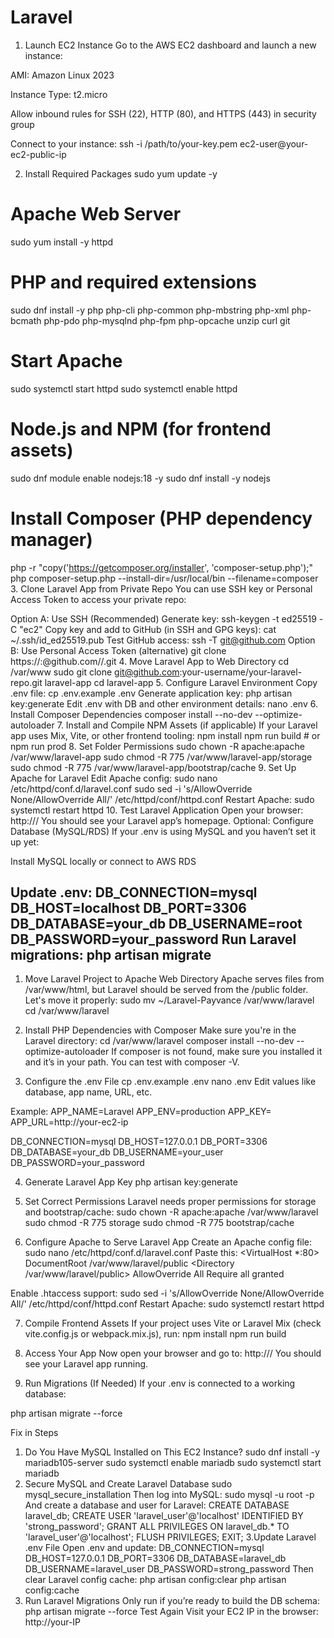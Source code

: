 # Laravel

1. Launch EC2 Instance
Go to the AWS EC2 dashboard and launch a new instance:

AMI: Amazon Linux 2023

Instance Type: t2.micro

Allow inbound rules for SSH (22), HTTP (80), and HTTPS (443) in security group

Connect to your instance:
  ssh -i /path/to/your-key.pem ec2-user@your-ec2-public-ip

2. Install Required Packages
  sudo yum update -y

# Apache Web Server
sudo yum install -y httpd

# PHP and required extensions
sudo dnf install -y php php-cli php-common php-mbstring php-xml php-bcmath php-pdo php-mysqlnd php-fpm php-opcache unzip curl git

# Start Apache
sudo systemctl start httpd
sudo systemctl enable httpd

# Node.js and NPM (for frontend assets)
sudo dnf module enable nodejs:18 -y
sudo dnf install -y nodejs

# Install Composer (PHP dependency manager)
php -r "copy('https://getcomposer.org/installer', 'composer-setup.php');"
php composer-setup.php --install-dir=/usr/local/bin --filename=composer
3. Clone Laravel App from Private Repo
You can use SSH key or Personal Access Token to access your private repo:

Option A: Use SSH (Recommended)
Generate key:
ssh-keygen -t ed25519 -C "ec2"
Copy key and add to GitHub (in SSH and GPG keys):
cat ~/.ssh/id_ed25519.pub
Test GitHub access:
ssh -T git@github.com
Option B: Use Personal Access Token (alternative)
git clone https://<username>:<token>@github.com/<username>/<repo>.git
4. Move Laravel App to Web Directory
cd /var/www
sudo git clone git@github.com:your-username/your-laravel-repo.git laravel-app
cd laravel-app
5. Configure Laravel Environment
Copy .env file:
cp .env.example .env
Generate application key:
php artisan key:generate
Edit .env with DB and other environment details:
nano .env
6. Install Composer Dependencies
composer install --no-dev --optimize-autoloader
7. Install and Compile NPM Assets (if applicable)
If your Laravel app uses Mix, Vite, or other frontend tooling:
npm install
npm run build   # or npm run prod
8. Set Folder Permissions
sudo chown -R apache:apache /var/www/laravel-app
sudo chmod -R 775 /var/www/laravel-app/storage
sudo chmod -R 775 /var/www/laravel-app/bootstrap/cache
9. Set Up Apache for Laravel
Edit Apache config:
sudo nano /etc/httpd/conf.d/laravel.conf
sudo sed -i 's/AllowOverride None/AllowOverride All/' /etc/httpd/conf/httpd.conf
Restart Apache:
sudo systemctl restart httpd
10. Test Laravel Application
Open your browser:
http://<your-ec2-public-ip>/
You should see your Laravel app’s homepage.
Optional: Configure Database (MySQL/RDS)
If your .env is using MySQL and you haven’t set it up yet:

Install MySQL locally or connect to AWS RDS

Update .env:
DB_CONNECTION=mysql
DB_HOST=localhost
DB_PORT=3306
DB_DATABASE=your_db
DB_USERNAME=root
DB_PASSWORD=your_password
Run Laravel migrations:
php artisan migrate 
-------------------------------------------------------------------------------------------------------

1. Move Laravel Project to Apache Web Directory
Apache serves files from /var/www/html, but Laravel should be served from the /public folder. Let's move it properly:
sudo mv ~/Laravel-Payvance /var/www/laravel
cd /var/www/laravel
2. Install PHP Dependencies with Composer
Make sure you're in the Laravel directory:
cd /var/www/laravel
composer install --no-dev --optimize-autoloader
If composer is not found, make sure you installed it and it’s in your path. You can test with composer -V.

3. Configure the .env File
cp .env.example .env
nano .env
Edit values like database, app name, URL, etc.

Example:
APP_NAME=Laravel
APP_ENV=production
APP_KEY=
APP_URL=http://your-ec2-ip

DB_CONNECTION=mysql
DB_HOST=127.0.0.1
DB_PORT=3306
DB_DATABASE=your_db
DB_USERNAME=your_user
DB_PASSWORD=your_password

4. Generate Laravel App Key
php artisan key:generate

5. Set Correct Permissions
Laravel needs proper permissions for storage and bootstrap/cache:
sudo chown -R apache:apache /var/www/laravel
sudo chmod -R 775 storage
sudo chmod -R 775 bootstrap/cache

6. Configure Apache to Serve Laravel App
Create an Apache config file:
sudo nano /etc/httpd/conf.d/laravel.conf
Paste this:
<VirtualHost *:80>
    DocumentRoot /var/www/laravel/public
    <Directory /var/www/laravel/public>
        AllowOverride All
        Require all granted
    </Directory>
</VirtualHost>
Enable .htaccess support:
sudo sed -i 's/AllowOverride None/AllowOverride All/' /etc/httpd/conf/httpd.conf
Restart Apache:
sudo systemctl restart httpd

7. Compile Frontend Assets
If your project uses Vite or Laravel Mix (check vite.config.js or webpack.mix.js), run:
npm install
npm run build

8. Access Your App
Now open your browser and go to:
http://<your-ec2-public-ip>/
You should see your Laravel app running. 

9. Run Migrations (If Needed)
If your .env is connected to a working database:

php artisan migrate --force

Fix in Steps
1. Do You Have MySQL Installed on This EC2 Instance?
sudo dnf install -y mariadb105-server
sudo systemctl enable mariadb
sudo systemctl start mariadb
2. Secure MySQL and Create Laravel Database
sudo mysql_secure_installation
Then log into MySQL:
sudo mysql -u root -p
And create a database and user for Laravel:
CREATE DATABASE laravel_db;
CREATE USER 'laravel_user'@'localhost' IDENTIFIED BY 'strong_password';
GRANT ALL PRIVILEGES ON laravel_db.* TO 'laravel_user'@'localhost';
FLUSH PRIVILEGES;
EXIT;
3.Update Laravel .env File
Open .env and update:
DB_CONNECTION=mysql
DB_HOST=127.0.0.1
DB_PORT=3306
DB_DATABASE=laravel_db
DB_USERNAME=laravel_user
DB_PASSWORD=strong_password
Then clear Laravel config cache:
php artisan config:clear
php artisan config:cache
4. Run Laravel Migrations
Only run if you’re ready to build the DB schema:
php artisan migrate --force
Test Again
Visit your EC2 IP in the browser:
http://your-IP
